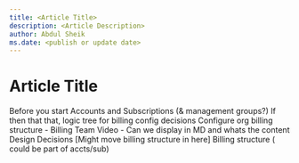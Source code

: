 ```yaml
---
title: <Article Title>
description: <Article Description>
author: Abdul Sheik
ms.date: <publish or update date>
---
```

# Article Title

Before you start
Accounts and Subscriptions (& management groups?)
If then that that, logic tree for billing config decisions
Configure org billing structure - Billing Team
   Video - Can we display in MD and whats the content
Design Decisions
[Might move billing structure in here]
Billing structure ( could be part of accts/sub)